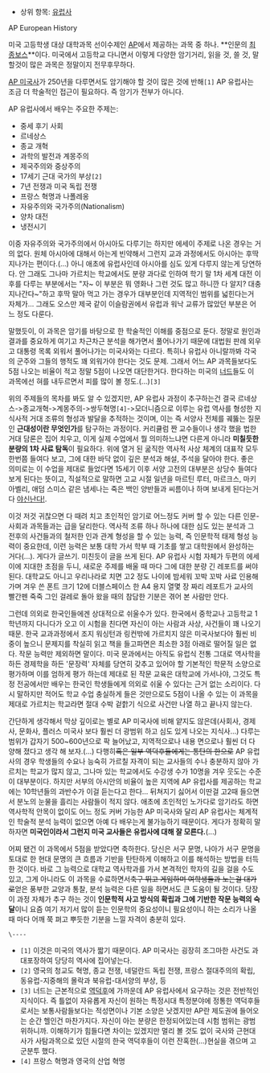   * 상위 항목: [유럽사](%EC%9C%A0%EB%9F%BD%EC%82%AC.md)  

AP European History

미국 고등학생 대상 대학과목 선이수제인 [AP](AP.md)에서 제공하는 과목 중 하나. **인문의
[최종보스](%EC%B5%9C%EC%A2%85%EB%B3%B4%EC%8A%A4.md)**이다. 미국에서 고등학교 다니면서 이렇게 다양한
암기거리, 읽을 것, 쓸 것, 말 할것이 많은 과목은 정말이지 전무후무하다.

[AP 미국사](AP%20%EB%AF%B8%EA%B5%AD%EC%82%AC.md)가 250년을 다루면서도 암기해야 할 것이 많은 것에
반해`[1]` AP 유럽사는 조금 더 학술적인 접근이 필요하다. 즉 암기가 전부가 아니다.

AP 유럽사에서 배우는 주요한 주제는:  

  * 중세 후기 사회
  * 르네상스
  * 종교 개혁
  * 과학의 발전과 계몽주의
  * 제국주의와 중상주의
  * 17세기 근대 국가의 부상`[2]`
  * 7년 전쟁과 미국 독립 전쟁
  * 프랑스 혁명과 나폴레옹
  * 자유주의와 국가주의(Nationalism)
  * 양차 대전
  * 냉전시기  

이중 자유주의와 국가주의에서 아시아도 다루기는 하지만 에세이 주제로 나온 경우는 거의 없다. 원체 아시아에 대해서 아는게 빈약해서 그런지
교과 과정에서도 아시아는 후딱 지나가는 편이다.(...) 아니 애초에 유럽사인데 아시아를 심도 있게 다루지 않는게 당연하다. 안 그래도
그나마 가르치는 학교에서도 분량 과다로 인하여 학기 말 1차 세계 대전 이후를 다루는 부분에서는 "자~ 이 부분은 뭐 영화나 그런 것도 많고
하니깐 다 알지? 대충 지나간다~"하고 후딱 말아 먹고 가는 경우가 대부분인데 지역적인 범위를 넓힌다는거 자체가... 그래도 오스만 제국
같이 이슬람권에서 유럽과 워낙 교류가 많았던 부분은 어느 정도 다룬다.

말했듯이, 이 과목은 암기를 바탕으로 한 학술적인 이해를 중점으로 둔다. 정말로 원인과 결과를 중요하게 여기고 차근차근 분석을 해가면서
풀어나가기 때문에 대법원 판례 외우고 대통령 목록 외워서 풀어나가는 미국사와는 다르다. 특히나 유럽사 아니랄까봐 각국의 군주와 그들의 행적도
꽤 외워가야 한다는 것도 문제. 그래서 어느 AP 과목들보다도 5점 나오는 비율이 적고 정말 5점이 나오면 대단한거다. 한다하는 미국의
[너드](%EB%84%88%EB%93%9C.md)들도 이 과목에선 혀를 내두르면서 피를 많이 볼 정도.(...)`[3]`

위의 주제들의 목차를 봐도 알 수 있겠지만, AP 유럽사 과정이 추구하는건 결국
르네상스->종교개혁->계몽주의->쌍두혁명`[4]`->모더니즘으로 이루는 유럽 역사를 형성한 지식사적 거대 조류의 형성과 발달을 추적하는
것이며, 이는 즉 서양사 전체를 궤뚫는 질문인 **근대성이란 무엇인가**를 탐구하는 과정이다. 커리큘럼 짠 교수들이나 생각 했을 법한 거대
담론은 집어 치우고, 이게 실제 수업에서 뭘 의미하느냐면 다른게 아니라 **미칠듯한 분량의 1차 사료 탐독**이 필요하다. 위에 열거 된
굶직한 역사적 사상 체계의 대표작 모두 한번쯤 들여다 보고, 그에 대한 바닥 없이 깊은 분석과 해설, 주석을 달아야 한다. 좋은 의미로는 이
수업을 제대로 들었다면 15세기 이후 서양 고전의 대부분은 상당수 들여다 보게 된다는 뜻이고, 직설적으로 말하면 고교 시절 일년을 마르틴
루터, 마르크스, 마키아벨리, 애덤 스미스 같은 냄세나는 죽은 백인 양반들과 씨름이나 하며 보내게 된다는거다 [야신난다!](%EC%95%BC%20%EC%8B%A0%EB%82%9C%EB%8B%A4%21.md).

이것 저것 귀찮으면 다 때려 치고 초인적인 암기로 어느정도 커버 할 수 있는 다른 인문-사회과 과목들과는 급을 달리한다. 역사적 조류 하나
하나에 대한 심도 있는 분석과 그 전후의 사건들과의 철저한 인과 관계 형성을 할 수 있는 능력, 즉 인문학적 태제 형성 능력이 중요한데,
이런 능력은 보통 대학 가서 학부 때 기초를 쌓고 대학원에서 완성하는 거다(...). 게다가 글쓰기. 미친듯이 글을 쓰게 된다. AP 유럽사
시험 자체가 두편의 에세이에 지대한 초점을 두니, 새로운 주제를 배울 때 마다 그에 대한 분량 긴 레포트를 써야 된다. 대학교도 아니고
우리나라로 치면 고2 정도 나이에 밤세워 꼬박 꼬박 사료 인용해 가며 겨우 쓴 폰트 크기 12에 더블스페이스 한 A4 용지 열몇 장 짜리
레포트가 교사의 빨간펜 죽죽 그인 걸레로 돌아 왔을 때의 참담한 기분은 겪어 본 사람만 안다.

그런데 의외로 한국인들에겐 상대적으로 쉬울수가 있다. 한국에서 중학교나 고등학교 1학년까지 다니다가 오고 이 시험을 친다면 자신이 아는
사람과 사상, 사건들이 꽤 나오기 때문. 한국 교과과정에서 조지 워싱턴과 링컨밖에 가르치지 않은 미국사보다야 훨씬 비중이 높으니 문제지를
착실히 읽고 책을 들고파면은 최소한 3점 아래로 떨어질 일은 없다. 작문 능력만 제외하면 말이다. 미국 문과에서는 아직도 유럽식 전통 그대로
역사학을 하든 경제학을 하든 '문장력' 자체를 당연히 갖추고 있어야 할 기본적인 학문적 소양으로 평가하며 이를 엄하게 평가 하는데 제대로 된
작문 교육은 대학교에 가서나야, 그것도 특정 전공에서만 배우는 한국인 학생들에게 의외로 쉬울 수 있다는 근거 없는 소리이다. 다시 말하지만
적어도 학교 수업 충실하게 들은 것만으로도 5점이 나올 수 있는 이 과목을 제대로 가르치는 학교라면 절대 수박 겉핡기 식으로 사건만 나열
하고 끝나지 않는다.

간단하게 생각해서 막상 깊이로는 별로 AP 미국사에 비해 얕지도 않은데(사회사, 경제사, 문화사, 플러스 미국사 보다 훨씬 더 광범위 하고
심도 있게 나오는 지식사...) 다루는 범위가 갑자기 500~600년으로 팍 늘어났고, 지역적으로나 내용 면으로나 훨씬 더 다양해 졌다고
생각 해 보자.(...) 다행히<del>혹은 일부 역덕후들에게는 통탄의 한으로</del> AP 유럽사의 경우 학생들의 수요나 능숙히 가르칠
자격이 되는 교사들의 수나 충분하지 않아 가르치는 학교가 많지 않고, 그나마 있는 학교에서도 수강생 수가 10명을 겨우 웃도는 수준이
대부분이다. 하지만 서부의 아시안의 비율이 높은 지역에 AP 유럽사를 제공하는 학교에는 10학년들의 과반수가 이걸 듣는다고 한다...
뒤쳐지기 싫어서 이딴걸 고2때 들으면서 분노의 눈물을 흘리는 사람들이 적지 않다. 애초에 초인적인 노가다로 암기라도 하면 역사학적 안목이
없이도 어느 정도 커버 가능한 AP 미국사와 달리 AP 유럽사는 체계적인 학술적 분석 능력이 없으면 아예 다 배우는게 불가능하기 때문이다.
게다가 정확히 말하자면 **미국인이라서 그런지 미국 교사들은 유럽사에 대해 잘 모른다.**(...)

어찌 됐건 이 과목에서 5점을 받았다면 축하한다. 당신은 서구 문명, 나아가 서구 문명을 토대로 한 현대 문명의 큰 흐름과 기반을 탄탄하게
이해하고 이를 해석하는 방법을 터득한 것이다. 바로 그 능력으로 대학교 역사학과를 가서 본격적인 학자의 길을 걸을 수도 있고, 그게 아니라도
이 과목을 수료하면서<del>축구 뛰고 게임하며 여학생들과 노는걸 대가로</del>얻은 풍부한 교양과 통찰, 분석 능력은 다른 일을 하면서도
큰 도움이 될 것이다. 당장 이 과정 자체가 추구 하는 것이 **인문학적 사고 방식의 확립과 그에 기반한 작문 능력의 숙달**이니 요즘 여기
저기서 많이 듣는 인문학의 중요성이니 필요성이니 하는 소리가 나올 때 마다 어깨 쭉 펴고 뿌듯한 기분을 느낄 자격이 충분히 있다.

`\----`

  * `[1]` 이것은 미국의 역사가 짧기 때문이다. AP 미국사는 굉장히 조그마한 사건도 과대포장하여 당당히 역사에 집어넣는다.
  * `[2]` 영국의 청교도 혁명, 종교 전쟁, 네덜란드 독립 전쟁, 프랑스 절대주의의 확립, 동유럽-지중해의 몰락과 북유럽-대서양의 부상, 등
  * `[3]` 너드는 근본적으로 [역덕후](%EC%97%AD%EB%8D%95%ED%9B%84.md)에 가까운데 AP 유럽사에서 요구하는 것은 전반적인 지식이다. 즉 틀없이 자유롭게 자신이 원하는 특정시대 특정분야에 정통한 역덕후들로서는 보통사람들보다는 적성면이나 기본 소양은 낫겠지만 AP란 제도권에 들어오는 순간 헬인건 마찬가지다. 자신이 아는 분량은 한정되어있는데 시험 범위는 광범위하니까. 이해하기가 힘들다면 차이는 있겠지만 멀리 볼 것도 없이 국사와 근현대사가 사탐과목으로 있던 시절의 한국 역덕후들이 이런 잔혹한(...)현실을 겪으며 고군분투 했다.
  * `[4]` 프랑스 혁명과 영국의 산업 혁명

